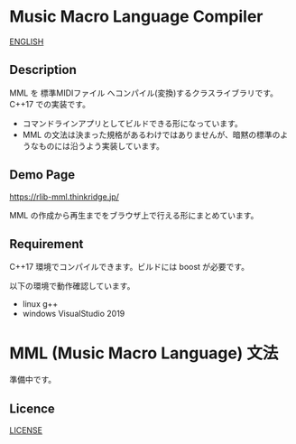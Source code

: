 # Music Macro Language Compiler

[ENGLISH](/README.md)

## Description

MML を 標準MIDIファイル へコンパイル(変換)するクラスライブラリです。C++17 での実装です。
- コマンドラインアプリとしてビルドできる形になっています。
- MML の文法は決まった規格があるわけではありませんが、暗黙の標準のようなものには沿うよう実装しています。

## Demo Page

https://rlib-mml.thinkridge.jp/

MML の作成から再生までをブラウザ上で行える形にまとめています。

## Requirement

C++17 環境でコンパイルできます。ビルドには boost が必要です。

以下の環境で動作確認しています。

- linux g++
- windows VisualStudio 2019

# MML (Music Macro Language) 文法

準備中です。

## Licence

[LICENSE](/LICENSE)

